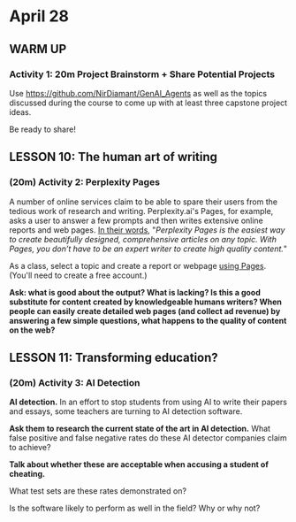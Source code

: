 # April 28



## WARM UP

### Activity 1: 20m Project Brainstorm + Share Potential Projects

Use https://github.com/NirDiamant/GenAI_Agents as well as the topics discussed during the course to come up with at least three capstone project ideas.

Be ready to share!

## LESSON 10: The human art of writing

### (20m) Activity 2: Perplexity Pages

A number of online services claim to be able to spare their users from the tedious work of research and writing. Perplexity.ai's Pages, for example, asks a user to answer a few prompts and then writes extensive online reports and web pages. [In their words](https://www.perplexity.ai/hub/faq/what-is-perplexity-pages), "*Perplexity Pages is the easiest way to create beautifully designed, comprehensive articles on any topic. With Pages, you don’t have to be an expert writer to create high quality content.*"

As a class, select a topic and create a report or webpage [using Pages](https://www.perplexity.ai/page/new). (You'll need to create a free account.) 

**Ask: what is good about the output? What is lacking? Is this a good substitute for content created by knowledgeable humans writers? When people can easily create detailed web pages (and collect ad revenue) by answering a few simple questions, what happens to the quality of content on the web?**

## LESSON 11: Transforming education?

### (20m) Activity 3: AI Detection

**AI detection.** In an effort to stop students from using AI to write their papers and essays, some teachers are turning to AI detection software.

**Ask them to research the current state of the art in AI detection.** What false positive and false negative rates do these AI detector companies claim to achieve? 

**Talk about whether these are acceptable when accusing a student of cheating.** 

What test sets are these rates demonstrated on? 

Is the software likely to perform as well in the field? Why or why not?